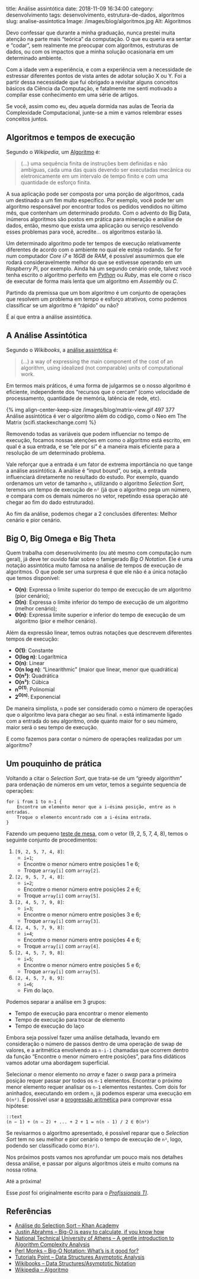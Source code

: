 title: Análise assintótica
date: 2018-11-09 16:34:00
category: desenvolvimento
tags: desenvolvimento, estrutura-de-dados, algoritmos
slug: analise-assintotica
Image: /images/blog/algoritmos.jpg
Alt: Algoritmos

Devo confessar que durante a minha graduação, nunca prestei muita atenção na
parte mais “teórica” da computação. O que eu queria era sentar e “codar”,
sem realmente me preocupar com algoritmos, estruturas de dados, ou com os
impactos que a minha solução ocasionaria em um determinado ambiente.

<!-- PELICAN_END_SUMMARY -->

Com a idade vem a experiência, e com a experiência vem a necessidade de
estressar diferentes pontos de vista antes de adotar solução X ou Y. Foi
a partir dessa necessidade que fui obrigado a revisitar alguns conceitos
básicos da Ciência da Computação, e fatalmente me senti motivado a compilar
esse conhecimento em uma série de artigos.

Se você, assim como eu, deu aquela dormida nas aulas de Teoria da Complexidade
Computacional, junte-se a mim e vamos relembrar esses conceitos juntos.

## Algoritmos e tempos de execução

Segundo o _Wikipedia_, um [Algoritmo](https://pt.wikipedia.org/wiki/Algoritmo "Leia mais sobre no Wikipedia") é:

> (…) uma sequência finita de instruções bem definidas e não ambíguas,
> cada uma das quais devendo ser executadas mecânica ou eletronicamente
> em um intervalo de tempo finito e com uma quantidade de esforço finita.

A sua aplicação pode ser composta por uma porção de algoritmos, cada um
destinado a um fim muito específico. Por exemplo, você pode ter um algoritmo
responsável por encontrar todos os pedidos vendidos no último mês, que contenham
um determinado produto. Com o advento do Big Data, inúmeros algoritmos são
postos em prática para mineração e análise de dados, então, mesmo que exista
uma aplicação ou serviço resolvendo esses problemas para você, acredite...
os algoritmos estarão lá.

Um determinado algoritmo pode ter tempos de execução relativamente diferentes
de acordo com o ambiente no qual ele esteja rodando. Se for num computador
_Core i7_ e _16GB_ de _RAM_, é possível assumirmos que ele rodará consideravelmente
melhor do que se estivesse operando em um _Raspberry Pi_, por exemplo. Ainda há um
segundo cenário onde, talvez você tenha escrito o algoritmo perfeito em
[_Python_]({tag}python "Leia mais sobre Python") ou _Ruby_, mas ele corre o risco de
executar de forma mais lenta que um algoritmo em _Assembly_ ou _C_.

Partindo da premissa que um bom algoritmo é um conjunto de operações que resolvem
um problema em tempo e esforço atrativos, como podemos classificar se um algoritmo
é “rápido” ou não?

É aí que entra a análise assintótica.

## A Análise Assintótica

Segundo o _Wikibooks_, a [análise assintótica](https://en.wikibooks.org/wiki/Data_Structures/Asymptotic_Notation "Leia mais sobre no Wikibooks") é:

> (…) a way of expressing the main component of the cost of an algorithm,
> using idealized (not comparable) units of computational work.

Em termos mais práticos, é uma forma de julgarmos se o nosso algoritmo é
eficiente, independente dos “recursos que o cercam” (como velocidade de
processamento, quantidade de memória, latência de rede, etc).

{% img align-center-keep-size /images/blog/matrix-view.gif 497 377 Análise assintótica é ver o algoritmo além do código, como o Neo em The Matrix (scifi.stackexchange.com) %}

Removendo todas as variáveis que podem influenciar no tempo de execução,
focamos nossas atenções em como o algoritmo está escrito, em qual é a sua
entrada, e se “ele por si” é a maneira mais eficiente para a resolução de
um determinado problema.

Vale reforçar que a entrada é um fator de extrema importância no que tange
a análise assintótica. A análise é “input bound”, ou seja, a entrada
influenciará diretamente no resultado do estudo. Por exemplo, quando
ordenamos um vetor de tamanho `n`, utilizando o algoritmo _Selection Sort_,
teremos um tempo de execução de `n²` (já que o algoritmo pega um número,
e compara com os demais números no vetor, repetindo essa operação até chegar
ao fim do dado estruturado).

Ao fim da análise, podemos chegar a 2 conclusões diferentes: Melhor cenário
e pior cenário.

## Big O, Big Omega e Big Theta

Quem trabalha com desenvolvimento (ou até mesmo com computação num geral),
já deve ter ouvido falar sobre o famigerado _Big O Notation_. Ele é uma notação
assintótica muito famosa na análise de tempos de execução de algoritmos. O que
pode ser uma surpresa é que ele não é a única notação que temos disponível:

- **O(n)**: Expressa o limite superior do tempo de execução de um algoritmo (pior cenário);
- **Ω(n)**: Expressa o limite inferior do tempo de execução de um algoritmo (melhor cenário);
- **Θ(n)**: Expressa limite superior e inferior do tempo de execução de um algoritmo (pior e melhor cenário).

Além da expressão linear, temos outras notações que descrevem diferentes tempos
de execução:

- **O(1)**: Constante
- **O(log n)**: Logarítmica
- **O(n)**: Linear
- **O(n log n)**: “Linearithmic” (maior que linear, menor que quadrática)
- **O(n²)**: Quadrática
- **O(n³)**: Cúbica
- **n<sup>O(1)</sup>**: Polinomial
- **2<sup>O(n)</sup>**: Exponencial

De maneira simplista, `n` pode ser considerado como o número de operações que o
algoritmo leva para chegar ao seu final. `n` está intimamente ligado com a entrada
do seu algoritmo, onde quanto maior for o seu número, maior será o seu tempo de
execução.

E como fazemos para contar o número de operações realizadas por um algoritmo?

## Um pouquinho de prática

Voltando a citar o _Selection Sort_, que trata-se de um “greedy algorithm” para
ordenação de números em um vetor, temos a seguinte sequencia de operações:

    for i from 1 to n-1 {
        Encontre um elemento menor que a i-ésima posição, entre as n entradas.
        Troque o elemento encontrado com a i-ésima entrada.
    }

Fazendo um pequeno [teste de mesa](http://pt.slideshare.net/henriquecarmona/aula-4-teste-de-mesa "Veja mais no Slideshare"),
com o vetor (9, 2, 5, 7, 4, 8), temos o seguinte conjunto de procedimentos:

1. `[9, 2, 5, 7, 4, 8]`:
   - `i=1`;
   - Encontre o menor número entre posições 1 e 6;
   - Troque `array[i]` com `array[2]`.
2. `[2, 9, 5, 7, 4, 8]`:
   - `i=2`;
   - Encontre o menor número entre posições 2 e 6;
   - Troque `array[i]` com `array[5]`.
3. `[2, 4, 5, 7, 9, 8]`:
   - `i=3`;
   - Encontre o menor número entre posições 3 e 6;
   - Troque `array[i]` com `array[3]`.
4. `[2, 4, 5, 7, 9, 8]`:
   - `i=4`;
   - Encontre o menor número entre posições 4 e 6;
   - Troque `array[i]` com `array[4]`.
5. `[2, 4, 5, 7, 9, 8]`:
   - `i=5`;
   - Encontre o menor número entre posições 5 e 6;
   - Troque `array[i]` com `array[5]`.
6. `[2, 4, 5, 7, 8, 9]`:
   - `i=6`;
   - Fim do laço.

Podemos separar a análise em 3 grupos:

- Tempo de execução para encontrar o menor elemento
- Tempo de execução para trocar de elemento
- Tempo de execução do laço

Embora seja possível fazer uma análise detalhada, levando em consideração
o número de passos dentro de uma operação de swap de valores, e a aritmética
envolvendo as `n-i-1` chamadas que ocorrem dentro da função
“Encontre o menor número entre posições”, para fins didáticos vamos adotar
uma abordagem superficial.

Selecionar o menor elemento no _array_ e fazer o _swap_ para a primeira
posição requer passar por todos os `n-1` elementos. Encontrar o próximo
menor elemento requer analisar os `n-1` elementos restantes. Com dois
for aninhados, executando em ordem `n`, já podemos esperar uma execução
em `O(n²)`. É possível usar a [progressão aritmética](https://en.wikipedia.org/wiki/Arithmetic_progression "Leia mais sobre")
para comprovar essa hipótese:

    ::text
    (n − 1) + (n − 2) + ... + 2 + 1 = n(n - 1) / 2 ∈ Θ(n²)

Se revisarmos o algoritmo apresentado, é possível reparar que o
_Selection Sort_ tem no seu melhor e pior cenário o tempo de execução de
`n²`, logo, podendo ser classificado como `Θ(n²)`.

Nos próximos posts vamos nos aprofundar um pouco mais nos detalhes dessa
análise, e passar por alguns algoritmos úteis e muito comuns na nossa rotina.

Até a próxima!

Esse _post_ foi originalmente escrito para o [_Profissionais TI_](https://www.profissionaisti.com.br/2016/10/analise-de-algoritmos-analise-assintotica/ "Análise de algoritmos: Análise Assintótica").

## Referências

- [Análise do Selection Sort – Khan Academy](https://pt.khanacademy.org/computing/computer-science/algorithms/sorting-algorithms/a/analysis-of-selection-sort)
- [Justin Abrahms – Big-O is easy to calculate, if you know how](https://justin.abrah.ms/computer-science/how-to-calculate-big-o.html)
- [National Technical University of Athens – A gentle introduction to Algorithm Complexity Analysis](http://discrete.gr/complexity/)
- [Perl Monks – Big-O Notation: What’s is it good for?](http://www.perlmonks.org/?node_id=573138)
- [Tutorials Point – Data Structures Asymptotic Analysis](http://www.tutorialspoint.com/data_structures_algorithms/asymptotic_analysis.htm)
- [Wikibooks – Data Structures/Asymptotic Notation](https://en.wikibooks.org/wiki/Data_Structures/Asymptotic_Notation)
- [Wikipedia – Algoritmo](https://pt.wikipedia.org/wiki/Algoritmo)
